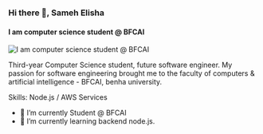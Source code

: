 ### Hi there 👋, Sameh Elisha
#### I am computer science student @ BFCAI
![I am computer science student @ BFCAI](https://camo.githubusercontent.com/2345a9bd18f4445b115cd9c2a9d0ce93e1de9b90b84c1a40c0b21fee63feac74/687474703a2f2f692e696d6775722e636f6d2f5245514b3056552e6a7067)

Third-year Computer Science student, future software engineer. My passion for software engineering brought me to the faculty of computers & artificial intelligence - BFCAI, benha university.

Skills: Node.js / AWS Services  

- 🔭 I’m currently Student @ BFCAI 
- 🌱 I’m currently learning backend node.js.


